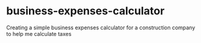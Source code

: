 # business-expenses-calculator
Creating a simple business expenses calculator for a construction company to help me calculate taxes
